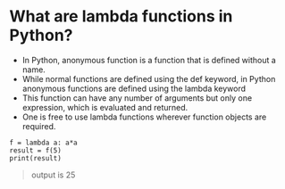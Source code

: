 # What are lambda functions in Python?
* In Python, anonymous function is a function that is defined without a name.
* While normal functions are defined using the def keyword, in Python anonymous functions are defined using the lambda keyword
* This function can have any number of arguments but only one expression, which is evaluated and returned.
* One is free to use lambda functions wherever function objects are required.
```
f = lambda a: a*a
result = f(5)
print(result)
```
> output is  25
